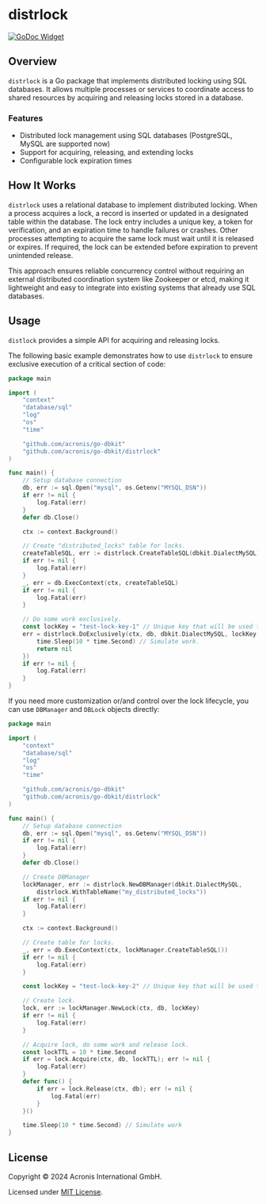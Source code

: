 # distrlock

[![GoDoc Widget]][GoDoc]

## Overview

`distrlock` is a Go package that implements distributed locking using SQL databases.
It allows multiple processes or services to coordinate access to shared resources by acquiring and releasing locks stored in a database.

### Features
- Distributed lock management using SQL databases (PostgreSQL, MySQL are supported now)
- Support for acquiring, releasing, and extending locks
- Configurable lock expiration times

## How It Works

`distrlock` uses a relational database to implement distributed locking. When a process acquires a lock, a record is inserted or updated in a designated table within the database. The lock entry includes a unique key, a token for verification, and an expiration time to handle failures or crashes. Other processes attempting to acquire the same lock must wait until it is released or expires. If required, the lock can be extended before expiration to prevent unintended release.

This approach ensures reliable concurrency control without requiring an external distributed coordination system like Zookeeper or etcd, making it lightweight and easy to integrate into existing systems that already use SQL databases.

## Usage

`distlock` provides a simple API for acquiring and releasing locks.

The following basic example demonstrates how to use `distrlock` to ensure exclusive execution of a critical section of code:

```go
package main

import (
	"context"
	"database/sql"
	"log"
	"os"
	"time"

	"github.com/acronis/go-dbkit"
	"github.com/acronis/go-dbkit/distrlock"
)

func main() {
	// Setup database connection
	db, err := sql.Open("mysql", os.Getenv("MYSQL_DSN"))
	if err != nil {
		log.Fatal(err)
	}
	defer db.Close()

	ctx := context.Background()

	// Create "distributed_locks" table for locks.
	createTableSQL, err := distrlock.CreateTableSQL(dbkit.DialectMySQL)
	if err != nil {
		log.Fatal(err)
	}
	_, err = db.ExecContext(ctx, createTableSQL)
	if err != nil {
		log.Fatal(err)
	}

	// Do some work exclusively.
	const lockKey = "test-lock-key-1" // Unique key that will be used to ensure exclusive execution among multiple instances
	err = distrlock.DoExclusively(ctx, db, dbkit.DialectMySQL, lockKey, func(ctx context.Context) error {
		time.Sleep(10 * time.Second) // Simulate work.
		return nil
	})
	if err != nil {
		log.Fatal(err)
	}
}
```

If you need more customization or/and control over the lock lifecycle, you can use `DBManager` and `DBLock` objects directly:

```go
package main

import (
	"context"
	"database/sql"
	"log"
	"os"
	"time"

	"github.com/acronis/go-dbkit"
	"github.com/acronis/go-dbkit/distrlock"
)

func main() {
	// Setup database connection
	db, err := sql.Open("mysql", os.Getenv("MYSQL_DSN"))
	if err != nil {
		log.Fatal(err)
	}
	defer db.Close()

	// Create DBManager
	lockManager, err := distrlock.NewDBManager(dbkit.DialectMySQL,
		distrlock.WithTableName("my_distributed_locks"))
	if err != nil {
		log.Fatal(err)
	}

	ctx := context.Background()

	// Create table for locks.
	_, err = db.ExecContext(ctx, lockManager.CreateTableSQL())
	if err != nil {
		log.Fatal(err)
	}

	const lockKey = "test-lock-key-2" // Unique key that will be used to ensure exclusive execution among multiple instances

	// Create lock.
	lock, err := lockManager.NewLock(ctx, db, lockKey)
	if err != nil {
		log.Fatal(err)
	}

	// Acquire lock, do some work and release lock.
	const lockTTL = 10 * time.Second
	if err = lock.Acquire(ctx, db, lockTTL); err != nil {
		log.Fatal(err)
	}
	defer func() {
		if err = lock.Release(ctx, db); err != nil {
			log.Fatal(err)
		}
	}()

	time.Sleep(10 * time.Second) // Simulate work
}
```

## License

Copyright © 2024 Acronis International GmbH.

Licensed under [MIT License](./../LICENSE).

[GoDoc]: https://pkg.go.dev/github.com/acronis/go-dbkit/distrlock
[GoDoc Widget]: https://godoc.org/github.com/acronis/go-dbkit/distrlock?status.svg
